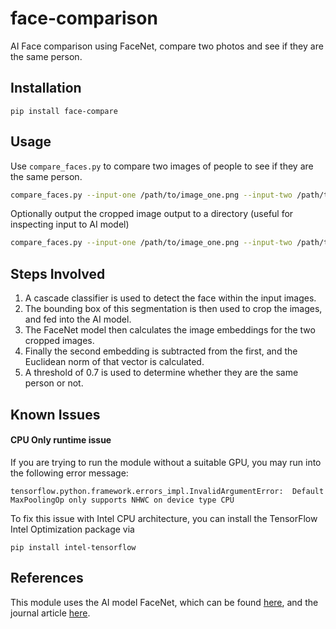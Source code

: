 # face-comparison
AI Face comparison using FaceNet, compare two photos and see if they are the same person.

## Installation
```
pip install face-compare
```

## Usage
Use `compare_faces.py` to compare two images of people to see if they are the same person.
```bash
compare_faces.py --input-one /path/to/image_one.png --input-two /path/to/image_two.png
```

Optionally output the cropped image output to a directory (useful for inspecting input to AI model)
```bash
compare_faces.py --input-one /path/to/image_one.png --input-two /path/to/image_two.png -s /path/to/outputs/
```

## Steps Involved
1. A cascade classifier is used to detect the face within the input images.
2. The bounding box of this segmentation is then used to crop the images, and fed into the AI model.
3. The FaceNet model then calculates the image embeddings for the two cropped images.
4. Finally the second embedding is subtracted from the first, and the Euclidean norm of that vector is calculated.
5. A threshold of 0.7 is used to determine whether they are the same person or not.

## Known Issues

#### CPU Only runtime issue
If you are trying to run the module without a suitable GPU, you may run into the following error message:
```
tensorflow.python.framework.errors_impl.InvalidArgumentError:  Default MaxPoolingOp only supports NHWC on device type CPU
```
To fix this issue with Intel CPU architecture, you can install the TensorFlow Intel Optimization package via
```
pip install intel-tensorflow
```

## References
This module uses the AI model FaceNet, which can be found [here](https://github.com/davidsandberg/facenet), and the journal article [here](https://arxiv.org/abs/1503.03832).
